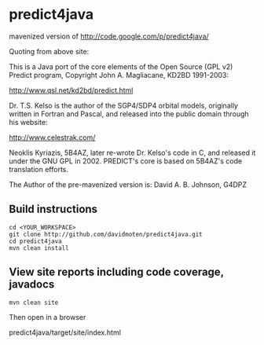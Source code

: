predict4java
============

mavenized version of http://code.google.com/p/predict4java/

Quoting from above site:

This is a Java port of the core elements of the Open Source (GPL v2) Predict program, Copyright John A. Magliacane, KD2BD 1991-2003:

http://www.qsl.net/kd2bd/predict.html

Dr. T.S. Kelso is the author of the SGP4/SDP4 orbital models, originally written in Fortran and Pascal, and released into the public domain through his website:

http://www.celestrak.com/

Neoklis Kyriazis, 5B4AZ, later re-wrote Dr. Kelso's code in C, and released it under the GNU GPL in 2002. PREDICT's core is based on 5B4AZ's code translation efforts.

The Author of the pre-mavenized version is: David A. B. Johnson, G4DPZ

Build instructions
-------------------

    cd <YOUR_WORKSPACE>
    git clone http://github.com/davidmoten/predict4java.git
    cd predict4java
    mvn clean install

View site reports including code coverage, javadocs
----------------------------------------------------
    mvn clean site

Then open in a browser

   predict4java/target/site/index.html
